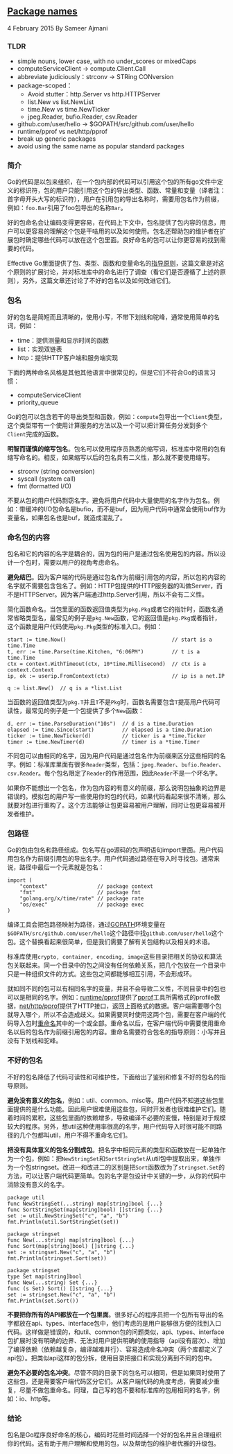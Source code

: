 ## [Package names](https://blog.golang.org/package-names)

4 February 2015 By Sameer Ajmani

### TLDR
* simple nouns, lower case, with no under_scores or mixedCaps
* computeServiceClient -> compute.Client.Call
* abbreviate judiciously：strconv -> STRing CONversion
* package-scoped：
    * Avoid stutter：http.Server vs http.HTTPServer
    * list.New vs list.NewList
    * time.New vs time.NewTicker
    * jpeg.Reader, bufio.Reader, csv.Reader
* github.com/user/hello -> $GOPATH/src/github.com/user/hello
* runtime/pprof vs net/http/pprof
* break up generic packages
* avoid using the same name as popular standard packages

### 简介
Go的代码是以包来组织，在一个包内部的代码可以引用这个包的所有go文件中定义的标识符，包的用户只能引用这个包的导出类型、函数、常量和变量（译者注：首字母开头大写的标识符），用户在引用包的导出名称时，需要用包名作为前缀，例如：`foo.Bar`引用了foo包导出的名称`Bar`。

好的包命名会让编码变得更容易，在代码上下文中，包名提供了包内容的信息，用户可以更容易的理解这个包是干啥用的以及如何使用。包名还帮助包的维护者在扩展包时确定哪些代码可以放在这个包里面。良好命名的包可以让你更容易的找到需要的代码。

Effective Go里面提供了包、类型、函数和变量命名的[指导原则](https://golang.org/doc/effective_go.html#names)，这篇文章是对这个原则的扩展讨论，并对标准库中的命名进行了调查（看它们是否遵循了上述的原则），另外，这篇文章还讨论了不好的包名以及如何改进它们。

### 包名
好的包名是简短而且清晰的，使用小写，不带下划线和驼峰，通常使用简单的名词，例如：

* time：提供测量和显示时间的函数
* list：实现双链表
* http：提供HTTP客户端和服务端实现

下面的两种命名风格是其他其他语言中很常见的，但是它们不符合Go的语言习惯：

* computeServiceClient
* priority_queue

Go的包可以包含若干的导出类型和函数，例如：`compute`包导出一个`Client`类型，这个类型带有一个使用计算服务的方法以及一个可以把计算任务分发到多个`Client`完成的函数。

**明智而谨慎的缩写包名**。包名可以使用程序员熟悉的缩写词，标准库中常用的包有缩写命名的。相反，如果缩写以后的包名具有二义性，那么就不要使用缩写。

* strconv (string conversion)
* syscall (system call)
* fmt (formatted I/O)

不要从包的用户代码剽窃名字。避免将用户代码中大量使用的名字作为包名。例如：带缓冲的I/O包命名是bufio，而不是buf，因为用户代码中通常会使用buf作为变量名，如果包名也是buf，就造成混乱了。

### 命名包的内容
包名和它的内容的名字是耦合的，因为包的用户是通过包名使用包的内容。所以设计一个包时，需要以用户的视角考虑命名。

**避免结巴**。因为客户端的代码是通过包名作为前缀引用包的内容，所以包的内容的名字就不需要包含包名了。例如：HTTP包提供的HTTP服务器的叫做Server，而不是HTTPServer。因为客户端通过http.Server引用，所以不会有二义性。

简化函数命名。当包里面的函数返回值类型为`pkg.Pkg`或者它的指针时，函数名通常省略类型名，最常见的例子是`pkg.New`函数，它的返回值是`pkg.Pkg`或者指针，这个函数是用户代码使用`pkg.Pkg`类型的标准入口。例如：

```golang
start := time.Now()                                  // start is a time.Time
t, err := time.Parse(time.Kitchen, "6:06PM")         // t is a time.Time
ctx = context.WithTimeout(ctx, 10*time.Millisecond)  // ctx is a context.Context
ip, ok := userip.FromContext(ctx)                    // ip is a net.IP

q := list.New()  // q is a *list.List
```

当函数的返回值类型为`pkg.T`并且`T`不是`Pkg`时，函数名需要包含`T`提高用户代码可读性，最常见的例子是一个包提供了多个`New`函数：
```golang
d, err := time.ParseDuration("10s")  // d is a time.Duration
elapsed := time.Since(start)         // elapsed is a time.Duration
ticker := time.NewTicker(d)          // ticker is a *time.Ticker
timer := time.NewTimer(d)            // timer is a *time.Timer
```

不同包可以由相同的名字，因为用户代码是通过包名作为前缀来区分这些相同的名字。例如：标准库里面有很多`Reader`类型，包括：`jpeg.Reader`、`bufio.Reader`、`csv.Reader`。每个包名限定了`Reader`的作用范围，因此`Reader`不是一个坏名字。

如果你不能想出一个包名，作为包内容的有意义的前缀，那么说明包抽象的边界是错误的。模拟包的用户写一些使用你的包的代码，如果代码看起来很不清晰，那么就要对包进行重构了。这个方法能够让包更容易被用户理解，同时让包更容易被开发者维护。

### 包路径
Go的包由包名和路径组成。包名写在go源码的包声明语句import里面。用户代码用包名作为前缀引用包的导出名字。用户代码通过路径在导入时寻找包。通常来说，路径中最后一个元素就是包名：
```goalng
import (
    "context"                // package context
    "fmt"                    // package fmt
    "golang.org/x/time/rate" // package rate
    "os/exec"                // package exec
)
```

编译工具会把包路径映射为路径，通过[GOPATH](https://golang.org/doc/code.html#GOPATH)环境变量在`$GOPATH/src/github.com/user/hello`这个路径中找`github.com/user/hello`这个包。这个替换看起来很简单，但是我们需要了解有关包结构以及相关的术语。

标准库使用`crypto, container, encoding, image`这些目录把相关的协议和算法包关联起来。同一个目录中的包之间没有任何依赖关系，把几个包放在一个目录中只是一种组织文件的方式。这些包之间都能够相互引用，不会形成环。

就如同不同的包可以有相同名字的变量，并且不会导致二义性，不同目录中的包也可以是相同的名字。例如：[runtime/pprof](https://golang.org/pkg/runtime/pprof)提供了[pprof](https://github.com/google/pprof)工具所需格式的profile数据，[net/http/pprof](https://golang.org/pkg/net/http/pprof)提供了HTTP接口，返回上面格式的数据。客户端需要哪个包就导入哪个，所以不会造成歧义。如果需要同时使用这两个包，需要在客户端的代码导入包时[重命名](https://golang.org/ref/spec#Import_declarations)其中的一个或全部。重命名以后，在客户端代码中需要使用重命名以后的包名作为前缀引用包的内容。重命名需要符合包名的指导原则：小写并且没有下划线和驼峰。

### 不好的包名
不好的包名降低了代码可读性和可维护性，下面给出了鉴别和修复不好的包名的指导原则。

**避免没有意义的包名**，例如：util、common、misc等。用户代码不知道这些包里面提供的是什么功能。因此用户很难使用这些包，同时开发者也很难维护它们。随着时间的累积，这些包里面的依赖增多，导致编译不必要的变慢，特别是对于规模较大的程序。另外，想util这种使用率很高的名字，用户代码导入时很可能不同路径的几个包都叫util，用户不得不重命名它们。

**把没有具体意义的包名分割成包**。把名字中相同元素的类型和函数放在一起单独作为一个包，例如：把`NewStringSet`和`SortStringSet`从util包中提取出来，单独作为一个包stringset。改进一和改进二的区别是把`Sort`函数改为了`stringset.Set`的方法，可以让客户端代码更简单。包的名字是包设计中关键的一步，从你的代码中消除没有意义的名字。
```golang
package util
func NewStringSet(...string) map[string]bool {...}
func SortStringSet(map[string]bool) []string {...}
set := util.NewStringSet("c", "a", "b")
fmt.Println(util.SortStringSet(set))

package stringset
func New(...string) map[string]bool {...}
func Sort(map[string]bool) []string {...}
set := stringset.New("c", "a", "b")
fmt.Println(stringset.Sort(set))

package stringset
type Set map[string]bool
func New(...string) Set {...}
func (s Set) Sort() []string {...}
set := stringset.New("c", "a", "b")
fmt.Println(set.Sort())
```

**不要把你所有的API都放在一个包里面**。很多好心的程序员把一个包所有导出的名字都放在api、types、interface包中，他们考虑的是用户能够很方便的找到入口代码。这样做是错误的，和util、common包的问题类似，api、types、interface包扩展时没有明确的边界、无法对用户提供明确的使用指导（api没有层次）、增加了编译依赖（依赖越复杂，编译越难并行）、容易造成命名冲突（两个库都定义了api包）。把类似api这样的包分拆，使用目录把接口和实现分离到不同的包中。

**避免不必要的包名冲突**。尽管不同的目录下的包名可以相同，但是如果同时使用了这些包，还是需要客户端代码区分它们。从客户端代码的角度考虑，需要减少重复，尽量不做包重命名。同理，自己写的包不要和标准库的包用相同的名字，例如：io、http等。

### 结论
包名是Go程序良好命名的核心，编码时花些时间选择一个好的包名并且合理组织你的代码。这有助于用户理解和使用的包，以及帮助包的维护者优雅的升级包。
